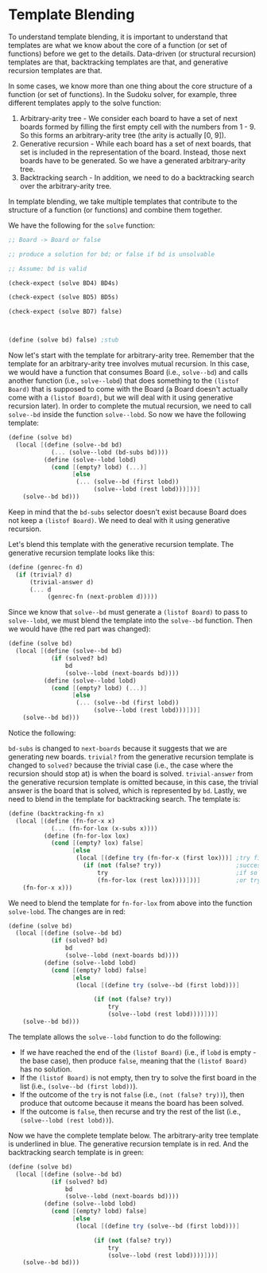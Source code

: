 # Template Blending

To understand template blending, it is important to understand that templates are what we know about the core of a function (or set of functions) before we get to the details. Data-driven (or structural recursion) templates are that, backtracking templates are that, and generative recursion templates are that.

In some cases, we know more than one thing about the core structure of a function (or set of functions). In the Sudoku solver, for example, three different templates apply to the solve function:

1. Arbitrary-arity tree - We consider each board to have a set of next boards formed by filling the first empty cell with the numbers from 1 - 9. So this forms an arbitrary-arity tree (the arity is actually [0, 9]).
2. Generative recursion - While each board has a set of next boards, that set is included in the representation of the board. Instead, those next boards have to be generated. So we have a generated arbitrary-arity tree.
3. Backtracking search - In addition, we need to do a backtracking search over the arbitrary-arity tree.

In template blending, we take multiple templates that contribute to the structure of a function (or functions) and combine them together.

We have the following for the `solve` function:

```scheme
;; Board -> Board or false

;; produce a solution for bd; or false if bd is unsolvable

;; Assume: bd is valid

(check-expect (solve BD4) BD4s)

(check-expect (solve BD5) BD5s)

(check-expect (solve BD7) false)



(define (solve bd) false) ;stub
```

Now let's start with the template for arbitrary-arity tree. Remember that the template for an arbitrary-arity tree involves mutual recursion. In this case, we would have a function that consumes Board (i.e., `solve--bd`) and calls another function (i.e., `solve--lobd`) that does something to the `(listof Board)` that is supposed to come with the Board (a Board doesn't actually come with a `(listof Board)`, but we will deal with it using generative recursion later). In order to complete the mutual recursion, we need to call `solve--bd` inside the function `solve--lobd`. So now we have the following template:

```scheme
(define (solve bd)
  (local [(define (solve--bd bd)
            (... (solve--lobd (bd-subs bd))))
          (define (solve--lobd lobd)
            (cond [(empty? lobd) (...)]
                  [else
                   (... (solve--bd (first lobd))
                        (solve--lobd (rest lobd)))]))]
    (solve--bd bd)))
```

Keep in mind that the `bd-subs` selector doesn't exist because Board does not keep a `(listof Board)`. We need to deal with it using generative recursion.

Let's blend this template with the generative recursion template. The generative recursion template looks like this:

```scheme
(define (genrec-fn d)
  (if (trivial? d)
      (trivial-answer d)
      (... d
           (genrec-fn (next-problem d)))))
```

Since we know that `solve--bd` must generate a `(listof Board)` to pass to `solve--lobd`, we must blend the template into the `solve--bd` function. Then we would have (the red part was changed):

```scheme
(define (solve bd)
  (local [(define (solve--bd bd)
            (if (solved? bd)
                bd
                (solve--lobd (next-boards bd))))
          (define (solve--lobd lobd)
            (cond [(empty? lobd) (...)]
                  [else
                   (... (solve--bd (first lobd))
                        (solve--lobd (rest lobd)))]))]
    (solve--bd bd)))
```

Notice the following:

`bd-subs` is changed to `next-boards` because it suggests that we are generating new boards.
`trivial?` from the generative recursion template is changed to `solved?` because the trivial case (i.e., the case where the recursion should stop at) is when the board is solved.
`trivial-answer` from the generative recursion template is omitted because, in this case, the trivial answer is the board that is solved, which is represented by `bd`.
Lastly, we need to blend in the template for backtracking search. The template is:

```scheme
(define (backtracking-fn x)
  (local [(define (fn-for-x x)
            (... (fn-for-lox (x-subs x))))
          (define (fn-for-lox lox)
            (cond [(empty? lox) false]
                  [else
                   (local [(define try (fn-for-x (first lox)))] ;try first child
                     (if (not (false? try))                     ;successful?
                         try                                    ;if so produce that
                         (fn-for-lox (rest lox))))]))]          ;or try rest of children
    (fn-for-x x)))
```

We need to blend the template for `fn-for-lox` from above into the function `solve-lobd`. The changes are in red:

```scheme
(define (solve bd)
  (local [(define (solve--bd bd)
            (if (solved? bd)
                bd
                (solve--lobd (next-boards bd))))
          (define (solve--lobd lobd)
            (cond [(empty? lobd) false]
                  [else
                   (local [(define try (solve--bd (first lobd)))]

                        (if (not (false? try))
                            try
                            (solve--lobd (rest lobd))))]))]
    (solve--bd bd)))
```

The template allows the `solve--lobd` function to do the following:

- If we have reached the end of the `(listof Board)` (i.e., if `lobd` is empty - the base case), then produce `false`, meaning that the `(listof Board)` has no solution.
- If the `(listof Board)` is not empty, then try to solve the first board in the list (i.e., `(solve--bd (first lobd))`).
- If the outcome of the `try` is not `false` (i.e., `(not (false? try))`), then produce that outcome because it means the board has been solved.
- If the outcome is `false`, then recurse and try the rest of the list (i.e., `(solve--lobd (rest lobd))`).

Now we have the complete template below. The arbitrary-arity tree template is underlined in blue. The generative recursion template is in red. And the backtracking search template is in green:

```scheme
(define (solve bd)
  (local [(define (solve--bd bd)
            (if (solved? bd)
                bd
                (solve--lobd (next-boards bd))))
          (define (solve--lobd lobd)
            (cond [(empty? lobd) false]
                  [else
                   (local [(define try (solve--bd (first lobd)))]

                        (if (not (false? try))
                            try
                            (solve--lobd (rest lobd))))]))]
    (solve--bd bd)))
```


               